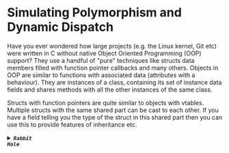 # Simulating Polymorphism and Dynamic Dispatch
Have you ever wondered how large projects (e.g. the Linux kernel, Git etc) were written in C without native Object Oriented Programming (OOP) support?  They use a handful of "pure" techniques like structs data members filled with function pointer callbacks and many others. Objects in OOP are similar to functions with associated data (attributes with a behaviour). They are instances of a class, containing its set of instance data fields and shares methods with all the other instances of the same class.

Structs with function pointers are quite similar to objects with vtables. Multiple structs with the same shared part can be cast to each other. If you have a field telling you the type of the struct in this shared part then you can use this to provide features of inheritance etc.



***<details><summary><code>Rabbit Hole</code></summary>***

## **How to simulate OOP?**
Some ideas on how to simulate different concepts in OOP are discussed below. I fould a [`very useful article`](https://www.state-machine.com/oop) by state-machine that also talks about this.

### 1. **`Abstraction`** 
Hiding away implementation details by giving a higher-level interface to a concept. Structs and functions operating on the structs can be used to abstract concepts away in C.

### 2.  **`Encapsulation and Data Hiding`**
The definition of Encapsulation may refer to two related yet distinct notions. Some authors define encapsulation namely, as the bundling of data with the functions that operate on that data (Main stream definition), while others define it as a language mechanism for restricting direct access to an object’s members (This might more accurately be called Data Hiding).
You can do this by having a header file as a public interface bundling the data and the interfacing functions and then an implementation file that enforces data hiding, especially the private variables necessary to provide the desired functionality. The private variables can be global variables within the implementation file so they can't be accessed by clients of the header file but only by the implemented functions within that implementation file. We can also compile the library to a shared runtime library so that the source code will not be visible.
<br> <br>
To bind an instance to its methods, you can pass a pointer to the specific struct instance containing the public data members for example to update the data fields. [This blog article](https://www.kristijorgji.com/blog/simulating-object-oriented-programming-oop-in-c/) by kristi jorgji explores this concept.
<br>

In a possible implementation, each struct has its file. The public interface (functions operating on the struct and public data members) is in the header `.h` file, while the private data members and methods are in the implementation `.c` file. This can easily work for getters and setters. We keep a pointer within the public struct that points to a private struct defined in the source file. The private struct contains the members you want to hide. A simple example is seen below:
```h
/* vehicle.h */
#ifndef VEHICLE_H
#define VEHICLE_H

typedef struct vehicle vehicle;

enum energy_source {
    petrol_ice = 0,
    diesel_ice = 1,
    human_power = 2,
    battery = 3,
    hydogen_fuel_cell = 4,
};

struct vehicle {
    // public members
    int colour;          /* RGB */
    void* private_data;  // Opaque pointer to hide details
};

/* Public  Interface  */
void vehicle_ctor(vehicle* const v, int colour, int wheels,
                  enum energy_source fuel_type);

void vehicle_dtor(vehicle* v);
int get_wheels(const vehicle* v);
void set_fuel_type(vehicle* v, const enum energy_source fuel_type);
enum energy_source get_fuel_type(const vehicle* v);

#endif /* VEHICLE_H */
```

```c
/* vehicle.c */
#include "vehicle.h"

#include <stdlib.h>

/* Private struct with hidden members */
typedef struct {
    int wheels;
    enum energy_source fuel_type;
} vehicle_private;

/* Implementation */

void vehicle_ctor(vehicle* const v, int colour, int wheels,
                  enum energy_source fuel_type) {
    v->colour = colour;
    v->private_data =
        malloc(sizeof(vehicle_private)); /* Allocate memory for private data */
    /* Initialize data members */
    ((vehicle_private*)v->private_data)->fuel_type = fuel_type;
    ((vehicle_private*)v->private_data)->wheels = wheels;
}

void vehicle_dtor(vehicle* v) {
    free(v->private_data);
    v->private_data = NULL;
}

int get_wheels(const vehicle* v) {
    return ((vehicle_private*)v->private_data)->wheels;
}

void set_fuel_type(vehicle* v, const enum energy_source fuel_type) {
    ((vehicle_private*)v->private_data)->fuel_type = fuel_type;
}

enum energy_source get_fuel_type(const vehicle* v) {
    return ((vehicle_private*)v->private_data)->fuel_type;
}
```

```c
/* client - main.c */
#include <stdio.h>

#include "vehicle.h"

void fuel_type_printer(const enum energy_source source) {
    switch (source) {
        case petrol_ice:
            printf("petrol fuel");
            break;
        case diesel_ice:
            printf("diesel fuel");
            break;
        case human_power:
            printf("human power as energy");
            break;
        case battery:
            printf("battery powered");
            break;
        case hydogen_fuel_cell:
            printf("petrol fuel");
            break;
        default:
            printf("Invalid fuel type!");
    }
}

int main() {
    vehicle car;
    vehicle_ctor(&car, 0xFFFFFF, 4, petrol_ice);
    printf("The wheels are %d in number\n", get_wheels(&car));

    set_fuel_type(&car, battery);
    printf("The fuel type is: ");
    fuel_type_printer(get_fuel_type(&car));

    vehicle_dtor(&car);
}
```
Output:
```txt
The wheels are 4 in number
The fuel type is: battery powered
```
This is similar to the Pimpl idiom - Pointer to Implementation in C++ 
   - Another technique is demonstrated in [this article](https://www.kristijorgji.com/blog/simulating-object-oriented-programming-oop-in-c/). The author stored function pointers to the "class" methods within the struct. Then binds an instance to a method by pasing it as a pointer. This enables calls like below:
```c
// main.c
 
#include <stdio.h>
#include "faker.h"
 
int main()
{
    Faker* faker = newFaker(18);
    printf("Random age %d\n", faker->age(faker));
    printf("Random address: %s\n", faker->address());
    printf("Random email: %s\n", faker->email());
}
```
This is another interesting technique.



### 3. **`Inheritance`** 
Many projects define an elegant way to simulate Inheritance without sacrificing extensibility. Below outlines the basic idea:
    
 - To "inherit", a new struct is created with the first member of the struct being the object to inherit from.
  
Below is a demonstration:
```cpp
//base class
struct vehicle {
   int wheels;
   int fuel_type;
}

//derived class
struct van {
   struct vehicle base;
   int cubic_size;
}
```
 - At the most basic level, you just use plain structs as objects and pass them around by pointers:
```cpp
struct CPU
{
    float frequency;
    int cores;
    int cache;
};

void cpu_simulate(struct CPU *cpu)
{
    /* do a little getter */
}


struct base
{
    /* base class members */
};

struct derived
{
    struct base super;
    /* derived class members */
};

struct derived d;
struct base *base_ptr = (struct base *)&d;  // upcast
struct derived *derived_ptr = (struct derived *)base_ptr;  // downcast
```

### 4. **`Polymorphism`** 
(Subtyping, Subtype polymorphism, or Inclusion polymorphism). To simulate virtual functions and subtype polymorphism, you can use function pointers and optionally function pointer tables, also known as virtual tables or vtables.

```cpp
#include <stdio.h>
// Inheritance test
struct base;  // forward declaration
struct base_vtable {
    int (*getter)(struct base *);            // Sample base getter
    void (*setter)(struct base *, int val);  // Sample base setter
};

struct base {
    struct base_vtable *vtable;

    /* base members */
};

int base_getter(struct base *b) { return b->vtable->getter(b); }

void base_setter(struct base *b, int val) { b->vtable->setter(b, val); }

struct derived1 {
    struct base super;
    /* derived1 members */
};

int derived1_getter(struct derived1 *d) {
    /* implementation of derived1's getter function */
    /* Do something different an return a value */
    puts("Derived 1 Getter was called");
    return 1;  // placeholder
}

void derived1_setter(struct derived1 *d, int val) {
    /* implementation of derived 1's setter function */
    puts("Derived 1 Setter was called");
}

/* global vtable for derived1 */
struct base_vtable derived1_vtable = {
    &derived1_getter, /* you might get a warning here about incompatible pointer
                         types */
    &derived1_setter /* you can ignore it, or perform a cast to get rid of it */
};

void derived1_init(struct derived1 *d) {
    d->super.vtable = &derived1_vtable;
    /* init base members d->super.foo */
    /* init derived1 members d->foo */
}

struct derived2 {
    struct base super;
    /* derived2 members */
};

int derived2_getter(struct derived2 *d) {
    /* implementation of derived2's getter function */
    /* Do something different an return a value */
    puts("Derived 2 Getter was called");
    return 1;  // placeholder
}

void derived2_setter(struct derived2 *d, int val) {
    /* implementation of derived2's setter function */
    puts("Derived 2 Setter was called");
}

struct base_vtable derived2_vtable = {&derived2_getter, &derived2_setter};

void derived2_init(struct derived2 *d) {
    d->super.vtable = &derived2_vtable;
    /* init base members d->super.foo */
    /* init derived1 members d->foo */
}

int main(void) {
    /* Demonstration of Polymorphism in C! */
    struct derived1 d1;
    derived1_init(&d1);

    struct derived2 d2;
    derived2_init(&d2);

    struct base *b1_ptr = (struct base *)&d1;
    struct base *b2_ptr = (struct base *)&d2;

    int val = base_getter(b1_ptr); /* calls derived1_getter */
    val = base_getter(b2_ptr);     /* calls derived2_getter */

    base_setter(b1_ptr, 42); /* calls derived1_setter */
    base_setter(b2_ptr, 42); /* calls derived2_setter */

    return 0;
}
```
```txt
Output
Derived 1 Getter was called
Derived 2 Getter was called
Derived 1 Setter was called
Derived 2 Setter was called
```
You can test the above code using a C compiler (C++ compiler will throw errors and will not compile as this goes against the coding standards)
[Link to Code in Compiler playground](https://godbolt.org/z/f7jorG3z8)
## Explanation
This is a demonstration of a simple way to do polymorphism in C. We utilized function pointers and structs. We created a struct containing function pointers. These function pointers will act as the virtual functions of the base class. I used a getter and setter here to demonstrate typical class member functions. This would act as the virtual table for the base type. The ***base class*** struct now takes in a data member as a pointer to this base vtable struct. The base getter and setter are now defined to act through this pointer by taking in a pointer to the base type which already contains a pointer to the `vtable`, which also has function pointers that can take in a pointer to the base (in the case of the getter) and an extra argument(in the case of the setter).

Then we have the ***derived class*** structs here, defined as having their ***first*** data member as the object of the base struct. This would be useful for ***inheriting*** some of the functionality and enabling a form of safe casting. You can now define the derived getters and setters (called ***Overriding*** in C++). They should take in at least a pointer to the derived class (matching the base getter and setter signature). After this, you define and initialize a "base vtable" object with references to the derived class getter and setter. This variable will act as the vtable of the derived type. A ***derived_init*** function was also defined. This function simply sets the `vtable` data member of the base (which is composed in the derived struct) to the address of this defined ***base vtable*** object. 
In the main function, we declare a derived object, use the derived_init function and then demonstrate polymorphism by casting to the base class and calling the right getter and setter when the base getter or setter is called on a casted value.

Note that this is a rudimentary way of simulating polymorphism. Pointer casts are not very safe but this is quite safe as long as the base class is the first member of the derived class. I encourage you to play around with this construct and make more sophisticated variations. 



## Other notes:
***Multiple inheritance*** is much harder - in that case, to cast between base classes other than the first, you need to manually adjust your pointers based on the proper offsets, which is really tricky and error-prone. (Since we are simulating inheritance by placing the instance of the base structs in the derived struct and we are casting to different address spaces).

Another (tricky) thing you can do is change the dynamic type of an object at runtime! You just reassign it to a new vtable pointer. You can even selectively change some of the virtual functions while keeping others, creating new hybrid types. Just be careful to create a new vtable instead of modifying the global vtable, otherwise, you'll accidentally affect all objects of a given type. Code excerpt obtained from [`Object-orientation in C - Stackoverflow.`](https://stackoverflow.com/questions/415452/object-orientation-in-c)



<hr>

For a C library that takes this to another level, check out [`GObject`](https://docs.gtk.org/gobject/concepts.html) used by Pango, GDK, GTK and many other GNOME projects.


### Useful Resources
* [`Object-orientation in C - Stackoverflow.`](https://stackoverflow.com/questions/415452/object-orientation-in-c)
* [`Object Oriented programming in C`](https://www.state-machine.com/oop)
* [`Simulating OOP in C - Kristi jorg`](https://www.kristijorgji.com/blog/simulating-object-oriented-programming-oop-in-c/)
* [`GObject`](https://docs.gtk.org/gobject/concepts.html)

</details>